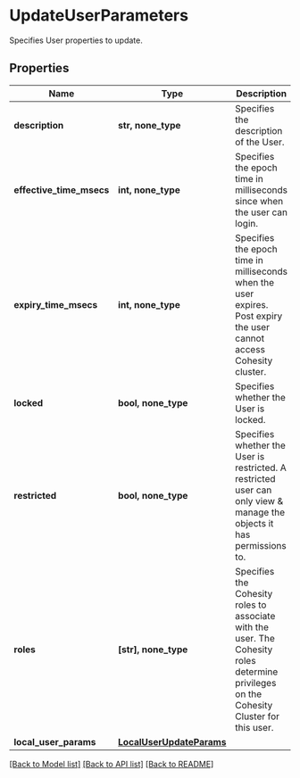 # UpdateUserParameters

Specifies User properties to update.

## Properties
Name | Type | Description | Notes
------------ | ------------- | ------------- | -------------
**description** | **str, none_type** | Specifies the description of the User. | [optional] 
**effective_time_msecs** | **int, none_type** | Specifies the epoch time in milliseconds since when the user can login. | [optional] 
**expiry_time_msecs** | **int, none_type** | Specifies the epoch time in milliseconds when the user expires. Post expiry the user cannot access Cohesity cluster. | [optional] 
**locked** | **bool, none_type** | Specifies whether the User is locked. | [optional] 
**restricted** | **bool, none_type** | Specifies whether the User is restricted. A restricted user can only view &amp; manage the objects it has permissions to. | [optional] 
**roles** | **[str], none_type** | Specifies the Cohesity roles to associate with the user. The Cohesity roles determine privileges on the Cohesity Cluster for this user. | [optional] 
**local_user_params** | [**LocalUserUpdateParams**](LocalUserUpdateParams.md) |  | [optional] 

[[Back to Model list]](../README.md#documentation-for-models) [[Back to API list]](../README.md#documentation-for-api-endpoints) [[Back to README]](../README.md)


